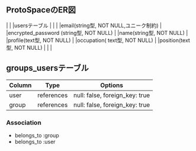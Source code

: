 ## ProtoSpaceのER図

|                                        |
|usersテーブル                           |
|                                        |
|email(string型, NOT NULL,ユニーク制約)  |
|encrypted_password (string型, NOT NULL) |
|name(string型, NOT NULL)                |
|profile(text型, NOT NULL)               |
|occupation( text型, NOT NULL)           |
|position(text型, NOT NULL)              |
|                                        |

## groups_usersテーブル

| Column | Type       | Options                        |
| ------ | ---------- | ------------------------------ |
| user   | references | null: false, foreign_key: true |
| group  | references | null: false, foreign_key: true |

### Association
- belongs_to :group
- belongs_to :user